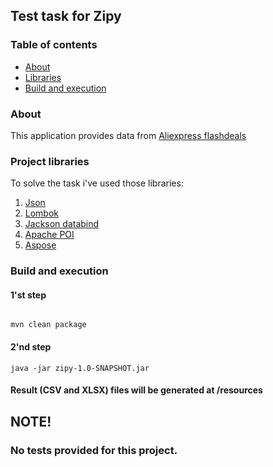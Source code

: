 ## Test task for Zipy

### Table of contents
- [About](#about)
- [Libraries](#project-libraries)
- [Build and execution](#build-and-execution)

### About

This application provides data from [Aliexpress flashdeals](https://flashdeals.aliexpress.com/en.htm?)


### Project libraries 

To solve the task i've used those libraries:

1. [Json](https://mvnrepository.com/artifact/org.json/json)
2. [Lombok](https://mvnrepository.com/artifact/org.projectlombok/lombok)
3. [Jackson databind](https://mvnrepository.com/artifact/com.fasterxml.jackson.core/jackson-databind)
4. [Apache POI](https://mvnrepository.com/artifact/org.apache.poi/poi)
5. [Aspose](https://ru.products.aspose.com/cells/net)


### Build and execution

#### 1'st step
```

mvn clean package

```

#### 2'nd step

```
java -jar zipy-1.0-SNAPSHOT.jar
```

#### Result (CSV and XLSX) files will be generated at /resources


## NOTE! 
### No tests provided for this project.
